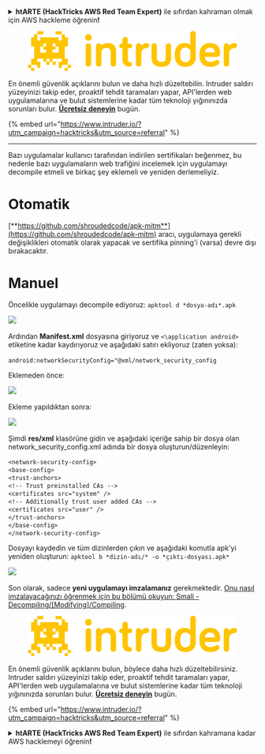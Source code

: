 <details>

<summary><strong>htARTE (HackTricks AWS Red Team Expert)</strong> ile sıfırdan kahraman olmak için AWS hackleme öğrenin<strong>!</strong></summary>

HackTricks'i desteklemenin diğer yolları:

* **Şirketinizi HackTricks'te reklam vermek** veya **HackTricks'i PDF olarak indirmek** için [**ABONELİK PLANLARINI**](https://github.com/sponsors/carlospolop) kontrol edin!
* [**Resmi PEASS & HackTricks ürünlerini**](https://peass.creator-spring.com) edinin
* [**The PEASS Family**](https://opensea.io/collection/the-peass-family) keşfedin, özel [**NFT'lerimiz**](https://opensea.io/collection/the-peass-family) koleksiyonumuz
* 💬 [**Discord grubuna**](https://discord.gg/hRep4RUj7f) veya [**telegram grubuna**](https://t.me/peass) **katılın** veya **Twitter** 🐦 [**@carlospolopm**](https://twitter.com/hacktricks_live)**'ı takip edin**.
* **Hacking hilelerinizi** [**HackTricks**](https://github.com/carlospolop/hacktricks) ve [**HackTricks Cloud**](https://github.com/carlospolop/hacktricks-cloud) github depolarına **PR göndererek paylaşın**.

</details>

<figure><img src="/.gitbook/assets/image (675).png" alt=""><figcaption></figcaption></figure>

En önemli güvenlik açıklarını bulun ve daha hızlı düzeltebilin. Intruder saldırı yüzeyinizi takip eder, proaktif tehdit taramaları yapar, API'lerden web uygulamalarına ve bulut sistemlerine kadar tüm teknoloji yığınınızda sorunları bulur. [**Ücretsiz deneyin**](https://www.intruder.io/?utm\_source=referral\&utm\_campaign=hacktricks) bugün.

{% embed url="https://www.intruder.io/?utm_campaign=hacktricks&utm_source=referral" %}

***

Bazı uygulamalar kullanıcı tarafından indirilen sertifikaları beğenmez, bu nedenle bazı uygulamaların web trafiğini incelemek için uygulamayı decompile etmeli ve birkaç şey eklemeli ve yeniden derlemeliyiz.

# Otomatik

[**https://github.com/shroudedcode/apk-mitm**](https://github.com/shroudedcode/apk-mitm) aracı, uygulamaya gerekli değişiklikleri otomatik olarak yapacak ve sertifika pinning'i (varsa) devre dışı bırakacaktır.

# Manuel

Öncelikle uygulamayı decompile ediyoruz: `apktool d *dosya-adı*.apk`

![](../../.gitbook/assets/img9.png)

Ardından **Manifest.xml** dosyasına giriyoruz ve `<\application android>` etiketine kadar kaydırıyoruz ve aşağıdaki satırı ekliyoruz (zaten yoksa):

`android:networkSecurityConfig="@xml/network_security_config`

Eklemeden önce:

![](../../.gitbook/assets/img10.png)

Ekleme yapıldıktan sonra:

![](../../.gitbook/assets/img11.png)

Şimdi **res/xml** klasörüne gidin ve aşağıdaki içeriğe sahip bir dosya olan network\_security\_config.xml adında bir dosya oluşturun/düzenleyin:
```markup
<network-security-config>
<base-config>
<trust-anchors>
<!-- Trust preinstalled CAs -->
<certificates src="system" />
<!-- Additionally trust user added CAs -->
<certificates src="user" />
</trust-anchors>
</base-config>
</network-security-config>
```
Dosyayı kaydedin ve tüm dizinlerden çıkın ve aşağıdaki komutla apk'yi yeniden oluşturun: `apktool b *dizin-adı/* -o *çıktı-dosyası.apk*`

![](../../.gitbook/assets/img12.png)

Son olarak, sadece **yeni uygulamayı imzalamanız** gerekmektedir. [Onu nasıl imzalayacağınızı öğrenmek için bu bölümü okuyun: Smali - Decompiling/\[Modifying\]/Compiling](smali-changes.md#sing-the-new-apk).

<figure><img src="/.gitbook/assets/image (675).png" alt=""><figcaption></figcaption></figure>

En önemli güvenlik açıklarını bulun, böylece daha hızlı düzeltebilirsiniz. Intruder saldırı yüzeyinizi takip eder, proaktif tehdit taramaları yapar, API'lerden web uygulamalarına ve bulut sistemlerine kadar tüm teknoloji yığınınızda sorunları bulur. [**Ücretsiz deneyin**](https://www.intruder.io/?utm\_source=referral\&utm\_campaign=hacktricks) bugün.

{% embed url="https://www.intruder.io/?utm_campaign=hacktricks&utm_source=referral" %}


<details>

<summary><strong>htARTE (HackTricks AWS Red Team Expert)</strong> ile sıfırdan kahramana kadar AWS hacklemeyi öğrenin<strong>!</strong></summary>

HackTricks'i desteklemenin diğer yolları:

* **Şirketinizi HackTricks'te reklam vermek isterseniz** veya **HackTricks'i PDF olarak indirmek isterseniz** [**ABONELİK PLANLARINI**](https://github.com/sponsors/carlospolop) kontrol edin!
* [**Resmi PEASS & HackTricks ürünlerini**](https://peass.creator-spring.com) edinin
* [**The PEASS Family**](https://opensea.io/collection/the-peass-family) koleksiyonumuzu keşfedin, özel [**NFT'lerimizi**](https://opensea.io/collection/the-peass-family) görün
* 💬 [**Discord grubuna**](https://discord.gg/hRep4RUj7f) veya [**telegram grubuna**](https://t.me/peass) **katılın** veya **Twitter** 🐦 [**@carlospolopm**](https://twitter.com/hacktricks_live)**'u takip edin**.
* **Hacking hilelerinizi** [**HackTricks**](https://github.com/carlospolop/hacktricks) ve [**HackTricks Cloud**](https://github.com/carlospolop/hacktricks-cloud) github reposuna **PR göndererek paylaşın**.

</details>
